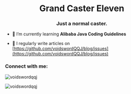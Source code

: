 <h1 align="center">Grand Caster Eleven</h1>
<h3 align="center">Just a normal caster.</h3>

- 🌱 I’m currently learning **Alibaba Java Coding Guidelines**

- 📝 I regularly write articles on [https://github.com/voidswordQQJ/blog/issues](https://github.com/voidswordQQJ/blog/issues)

<h3 align="left">Connect with me:</h3>
<p align="left">
</p>

<p>&nbsp;<img align="left" src="https://github-readme-stats.vercel.app/api?username=voidswordqqj&show_icons=true&theme=onedark&locale=en" alt="voidswordqqj" /></p>

<p></p>

<p><img align="left" src="https://github-readme-stats.vercel.app/api/top-langs?username=voidswordqqj&show_icons=true&theme=onedark&locale=en&layout=compact" alt="voidswordqqj" /></p>
